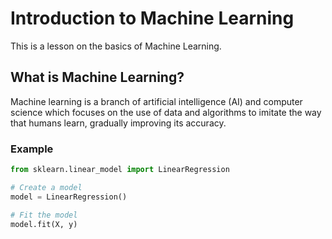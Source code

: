 # Introduction to Machine Learning

This is a lesson on the basics of Machine Learning.

## What is Machine Learning?

Machine learning is a branch of artificial intelligence (AI) and computer science which focuses on the use of data and algorithms to imitate the way that humans learn, gradually improving its accuracy.

### Example

```python
from sklearn.linear_model import LinearRegression

# Create a model
model = LinearRegression()

# Fit the model
model.fit(X, y)
```
